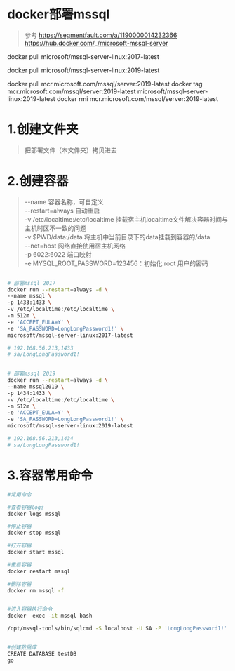 # docker部署mssql
> 参考 https://segmentfault.com/a/1190000014232366
> https://hub.docker.com/_/microsoft-mssql-server



docker pull microsoft/mssql-server-linux:2017-latest

docker pull microsoft/mssql-server-linux:2019-latest

docker pull mcr.microsoft.com/mssql/server:2019-latest
docker tag mcr.microsoft.com/mssql/server:2019-latest  microsoft/mssql-server-linux:2019-latest
docker rmi mcr.microsoft.com/mssql/server:2019-latest


# 1.创建文件夹
> 把部署文件（本文件夹）拷贝进去


# 2.创建容器
> --name 容器名称，可自定义  
> --restart=always 自动重启  
> -v /etc/localtime:/etc/localtime 挂载宿主机localtime文件解决容器时间与主机时区不一致的问题  
> -v $PWD/data:/data 将主机中当前目录下的data挂载到容器的/data  
> --net=host 网络直接使用宿主机网络  
> -p 6022:6022 端口映射  
> -e MYSQL_ROOT_PASSWORD=123456：初始化 root 用户的密码

``` bash
 
# 部署mssql 2017
docker run --restart=always -d \
--name mssql \
-p 1433:1433 \
-v /etc/localtime:/etc/localtime \
-m 512m \
-e 'ACCEPT_EULA=Y' \
-e 'SA_PASSWORD=LongLongPassword1!' \
microsoft/mssql-server-linux:2017-latest

# 192.168.56.213,1433
# sa/LongLongPassword1!

```

``` bash
 
# 部署mssql 2019
docker run --restart=always -d \
--name mssql2019 \
-p 1434:1433 \
-v /etc/localtime:/etc/localtime \
-m 512m \
-e 'ACCEPT_EULA=Y' \
-e 'SA_PASSWORD=LongLongPassword1!' \
microsoft/mssql-server-linux:2019-latest

# 192.168.56.213,1434
# sa/LongLongPassword1!

```



# 3.容器常用命令

``` bash
#常用命令

#查看容器logs
docker logs mssql

#停止容器
docker stop mssql

#打开容器
docker start mssql

#重启容器
docker restart mssql

#删除容器
docker rm mssql -f


#进入容器执行命令
docker  exec -it mssql bash

/opt/mssql-tools/bin/sqlcmd -S localhost -U SA -P 'LongLongPassword1!'


#创建数据库
CREATE DATABASE testDB
go




  

 